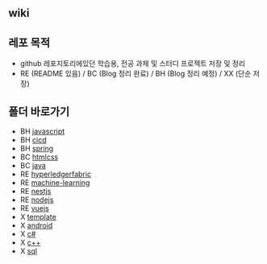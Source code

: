 ## wiki

## 레포 목적
* github 레포지토리에있던 학습용, 전공 과제 및 스터디 프로젝트 저장 및 정리
* RE (README 있음) / BC (Blog 정리 완료) / BH (Blog 정리 예정) / XX (단순 저장)

## 폴더 바로가기
* BH [javascript](https://github.com/mpqm/my-study/tree/main/javascript)
* BH [cicd](https://github.com/mpqm/my-study/tree/main/cicd)
* BH [spring](https://github.com/mpqm/my-study/tree/main/spring)
* BC [htmlcss](https://github.com/mpqm/my-study/tree/main/htmlcss)
* BC [java](https://github.com/mpqm/my-study/tree/main/java)
* RE [hyperledgerfabric](https://github.com/mpqm/my-study/tree/main/hyperledgerfabric)
* RE [machine-learning](https://github.com/mpqm/my-study/tree/main/machinelearning)
* RE [nestjs](https://github.com/mpqm/my-study/tree/main/nestjs)
* RE [nodejs](https://github.com/mpqm/my-study/tree/main/nodejs)
* RE [vuejs](https://github.com/mpqm/my-study/tree/main/vuejs)
* X [template](https://github.com/mpqm/my-study/tree/main/github-template)
* X [android](https://github.com/mpqm/my-study/tree/main/android)
* X [c#](https://github.com/mpqm/my-study/tree/main/c%23)
* X [c++](https://github.com/mpqm/my-study/tree/main/c%2B%2B)
* X [sql](https://github.com/mpqm/my-study/tree/main/sql)
